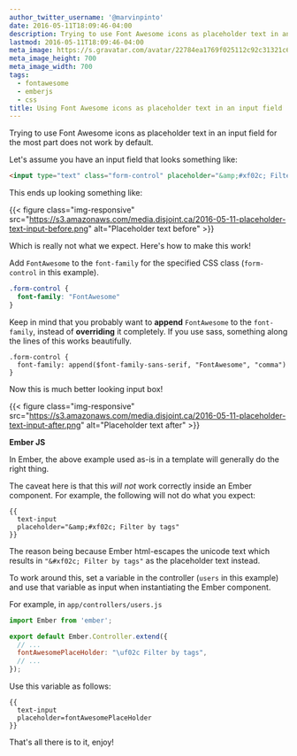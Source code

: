 ```yaml
---
author_twitter_username: '@marvinpinto'
date: 2016-05-11T18:09:46-04:00
description: Trying to use Font Awesome icons as placeholder text in an input field for the most part does not work by default. Here's how to make this work!
lastmod: 2016-05-11T18:09:46-04:00
meta_image: https://s.gravatar.com/avatar/22784ea1769f025112c92c31321c6bf1?s=700
meta_image_height: 700
meta_image_width: 700
tags:
  - fontawesome
  - emberjs
  - css
title: Using Font Awesome icons as placeholder text in an input field
---
```


Trying to use Font Awesome icons as placeholder text in an input field for the
most part does not work by default.

Let's assume you have an input field that looks something like:

``` html
<input type="text" class="form-control" placeholder="&amp;#xf02c; Filter by tags">
```

This ends up looking something like:

{{< figure class="img-responsive" src="https://s3.amazonaws.com/media.disjoint.ca/2016-05-11-placeholder-text-input-before.png" alt="Placeholder text before" >}}

Which is really not what we expect. Here's how to make this work!

Add `FontAwesome` to the `font-family` for the specified CSS class
(`form-control` in this example).

``` css
.form-control {
  font-family: "FontAwesome"
}
```

Keep in mind that you probably want to **append** `FontAwesome` to the
`font-family`, instead of **overriding** it completely. If you use sass,
something along the lines of this works beautifully.

``` text
.form-control {
  font-family: append($font-family-sans-serif, "FontAwesome", "comma")
}
```

Now this is much better looking input box!

{{< figure class="img-responsive" src="https://s3.amazonaws.com/media.disjoint.ca/2016-05-11-placeholder-text-input-after.png" alt="Placeholder text after" >}}

**Ember JS**

In Ember, the above example used as-is in a template will generally do the
right thing.

The caveat here is that this _will not_ work correctly inside an Ember
component. For example, the following will not do what you expect:

``` text
{{
  text-input
  placeholder="&amp;#xf02c; Filter by tags"
}}
```

The reason being because Ember html-escapes the unicode text which results in
`"&#xf02c; Filter by tags"` as the placeholder text instead.

To work around this, set a variable in the controller (`users` in this example)
and use that variable as input when instantiating the Ember component.

For example, in `app/controllers/users.js`

``` js
import Ember from 'ember';

export default Ember.Controller.extend({
  // ...
  fontAwesomePlaceHolder: "\uf02c Filter by tags",
  // ...
});
```

Use this variable as follows:

``` text
{{
  text-input
  placeholder=fontAwesomePlaceHolder
}}
```

That's all there is to it, enjoy!
